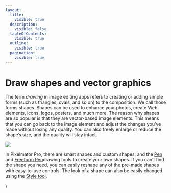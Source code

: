 ```yaml
---
layout:
  title:
    visible: true
  description:
    visible: false
  tableOfContents:
    visible: true
  outline:
    visible: true
  pagination:
    visible: true
---
```


# Draw shapes and vector graphics

The term _drawing_ in image editing apps refers to creating or adding simple forms (such as triangles, ovals, and so on) to the composition. We call those forms shapes. Shapes can be used to enhance your photos, create Web elements, icons, logos, posters, and much more. The reason why shapes are so popular is that they are vector-based image elements. This means that you can go back to the image element and adjust the changes you’ve made without losing any quality. You can also freely enlarge or reduce the shape’s size, and the quality will stay intact.

![](https://help.pixelmator.com/pixelmator-pro/3.5/assets/English/1656926454000.jpeg)

In Pixelmator Pro, there are smart shapes and custom shapes, and the [Pen](https://www.pixelmator.com/support/guide/pixelmator-pro/776) and [Freeform Pen](https://www.pixelmator.com/support/guide/pixelmator-pro/1325)drawing tools to create your own shapes. If you can’t find the shape you need, you can easily reshape any of the pre-made shapes with easy-to-use controls. The look of a shape can also be easily changed using the [Style tool](../about-layers.md).

\
